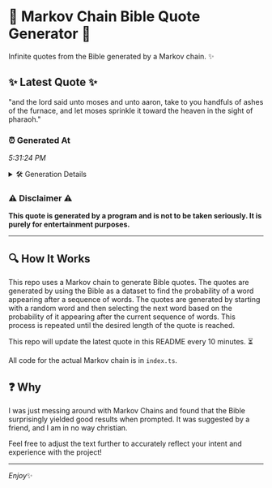 # 📖 Markov Chain Bible Quote Generator 📖

Infinite quotes from the Bible generated by a Markov chain. ✨

## ✨ Latest Quote ✨
"and the lord said unto moses and unto aaron, take to you handfuls of ashes of the furnace, and let moses sprinkle it toward the heaven in the sight of pharaoh."

### ⏰ Generated At
*5:31:24 PM*

<details>
    <summary>🛠️ Generation Details</summary>
    <p>
        <strong>🌱 Seed:</strong> and<br>
        <strong>🔄 Iterations:</strong> 30<br>
        <strong>📜 Context History:</strong><br>[ and ]: the<br>[ and, the ]: lord<br>[ and, the, lord ]: said<br>[ and, the, lord, said ]: unto<br>[ and, the, lord, said, unto ]: moses<br>[ and, the, lord, said, unto, moses ]: and<br>[ the, lord, said, unto, moses, and ]: unto<br>[ lord, said, unto, moses, and, unto ]: aaron,<br>[ said, unto, moses, and, unto, aaron, ]: take<br>[ unto, moses, and, unto, aaron,, take ]: to<br>[ moses, and, unto, aaron,, take, to ]: you<br>[ and, unto, aaron,, take, to, you ]: handfuls<br>[ unto, aaron,, take, to, you, handfuls ]: of<br>[ aaron,, take, to, you, handfuls, of ]: ashes<br>[ take, to, you, handfuls, of, ashes ]: of<br>[ to, you, handfuls, of, ashes, of ]: the<br>[ you, handfuls, of, ashes, of, the ]: furnace,<br>[ handfuls, of, ashes, of, the, furnace, ]: and<br>[ of, ashes, of, the, furnace,, and ]: let<br>[ ashes, of, the, furnace,, and, let ]: moses<br>[ of, the, furnace,, and, let, moses ]: sprinkle<br>[ the, furnace,, and, let, moses, sprinkle ]: it<br>[ furnace,, and, let, moses, sprinkle, it ]: toward<br>[ and, let, moses, sprinkle, it, toward ]: the<br>[ let, moses, sprinkle, it, toward, the ]: heaven<br>[ moses, sprinkle, it, toward, the, heaven ]: in<br>[ sprinkle, it, toward, the, heaven, in ]: the<br>[ it, toward, the, heaven, in, the ]: sight<br>[ toward, the, heaven, in, the, sight ]: of<br>[ the, heaven, in, the, sight, of ]: pharaoh.<br>
    </p>
</details>

### ⚠️ Disclaimer ⚠️
**This quote is generated by a program and is not to be taken seriously. It is purely for entertainment purposes.**

---

## 🔍 How It Works

This repo uses a Markov chain to generate Bible quotes. The quotes are generated by using the Bible as a dataset to find the probability of a word appearing after a sequence of words. The quotes are generated by starting with a random word and then selecting the next word based on the probability of it appearing after the current sequence of words. This process is repeated until the desired length of the quote is reached.

This repo will update the latest quote in this README every 10 minutes. ⏳

All code for the actual Markov chain is in `index.ts`.

## ❓ Why

I was just messing around with Markov Chains and found that the Bible surprisingly yielded good results when prompted. 
It was suggested by a friend, and I am in no way christian.

Feel free to adjust the text further to accurately reflect your intent and experience with the project!

---

*Enjoy*✨
